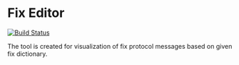 # Fix Editor

[![Build Status](https://travis-ci.org/onurkaraduman/fixed.svg?branch=master)](https://travis-ci.org/onurkaraduman/fixed)

The tool is created for visualization of fix protocol messages based on given fix dictionary.